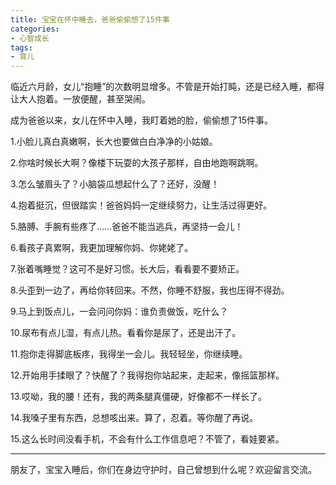 ```yaml
---
title: 宝宝在怀中睡去，爸爸偷偷想了15件事
categories:
- 心智成长
tags:
- 育儿
---
```


临近六月龄，女儿“抱睡”的次数明显增多。不管是开始打盹，还是已经入睡，都得让大人抱着。一放便醒，甚至哭闹。

成为爸爸以来，女儿在怀中入睡，我盯着她的脸，偷偷想了15件事。

1.小脸儿真白真嫩啊，长大也要做白白净净的小姑娘。

2.你啥时候长大啊？像楼下玩耍的大孩子那样，自由地跑啊跳啊。

3.怎么皱眉头了？小脑袋瓜想起什么了？还好，没醒！

4.抱着挺沉，但很踏实！爸爸妈妈一定继续努力，让生活过得更好。

5.胳膊、手腕有些疼了……爸爸不能当逃兵，再坚持一会儿！

6.看孩子真累啊，我更加理解你妈、你姥姥了。

7.张着嘴睡觉？这可不是好习惯。长大后，看看要不要矫正。

8.头歪到一边了，再给你转回来。不然，你睡不舒服，我也压得不得劲。

9.马上到饭点儿，一会问问你妈：谁负责做饭，吃什么？

10.尿布有点儿湿，有点儿热。看看你是尿了，还是出汗了。

11.抱你走得脚底板疼，我得坐一会儿。我轻轻坐，你继续睡。

12.开始用手揉眼了？快醒了？我得抱你站起来，走起来，像摇篮那样。

13.哎呦，我的腰！还有，我的两条腿真僵硬，好像都不一样长了。

14.我嗓子里有东西，总想咳出来。算了，忍着。等你醒了再说。

15.这么长时间没看手机，不会有什么工作信息吧？不管了，看娃要紧。

----------

朋友了，宝宝入睡后，你们在身边守护时，自己曾想到什么呢？欢迎留言交流。






